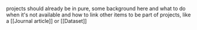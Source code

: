 projects should already be in pure, some background here and what to do when it's not available
and how to link other items to be part of projects, like a [[Journal article]] or [[Dataset]]